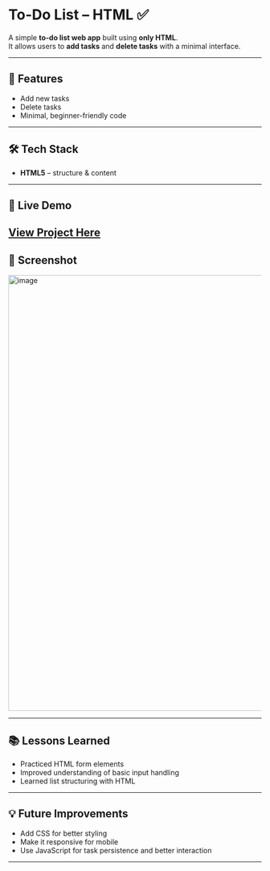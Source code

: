 # To-Do List – HTML ✅

A simple **to-do list web app** built using **only HTML**.  
It allows users to **add tasks** and **delete tasks** with a minimal interface.

---

## 📌 Features
- Add new tasks
- Delete tasks
- Minimal, beginner-friendly code

---

## 🛠️ Tech Stack
- **HTML5** – structure & content

---

## 🚀 Live Demo
[View Project Here](https://syamtan-sai.github.io/todo-list-html/)
---

## 📸 Screenshot
<img width="1918" height="867" alt="image" src="https://github.com/user-attachments/assets/01bb2f0a-2cae-497d-93a6-605da2b865c3" />


---

## 📚 Lessons Learned
- Practiced HTML form elements
- Improved understanding of basic input handling
- Learned list structuring with HTML

---

## 💡 Future Improvements
- Add CSS for better styling
- Make it responsive for mobile
- Use JavaScript for task persistence and better interaction

---
